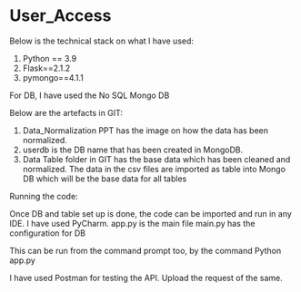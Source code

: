# User_Access
Below is the technical stack on what I have used:
  1. Python == 3.9
  2. Flask==2.1.2
  3. pymongo==4.1.1
 
 For DB, I have used the No SQL Mongo DB
 
 Below are the artefacts in GIT:
 1. Data_Normalization PPT has the image on how the data has been normalized.
 2. userdb is the DB name that has been created in MongoDB.
 3. Data Table folder in GIT has the base data which has been cleaned and normalized. The data in the csv files are imported as table into Mongo DB which will be the base data for all tables
 
 Running the code:
 
 Once DB and table set up is done, the code can be imported and run in any IDE. I have used PyCharm.
 app.py is the main file
 main.py has the configuration for DB
 
 This can be run from the command prompt too, by the command Python app.py

 I have used Postman for testing the API. Upload the request of the same.
